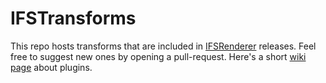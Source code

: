 # IFSTransforms
This repo hosts transforms that are included in [IFSRenderer](https://github.com/bezo97/IFSRenderer) releases. Feel free to suggest new ones by opening a pull-request. Here's a short [wiki page](https://github.com/bezo97/IFSRenderer/wiki/Plugin-Development) about plugins.